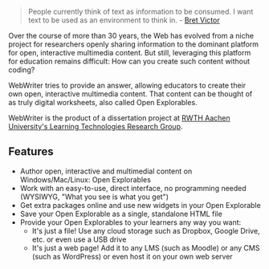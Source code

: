 > People currently think of text as information to be consumed. I want text to be used as an environment to think in. - [Bret Victor](http://worrydream.com/#!/ExplorableExplanations)

Over the course of more than 30 years, the Web has evolved from a niche project for researchers openly sharing information to the dominant platform for open, interactive multimedia content. But still, leveraging this platform for education remains difficult: How can you create such content without coding?

WebWriter tries to provide an answer, allowing educators to create their own open, interactive multimedia content. That content can be thought of as truly digital worksheets, also called Open Explorables.

WebWriter is the product of a dissertation project at [RWTH Aachen University's Learning Technologies Research Group](https://learntech.rwth-aachen.de).

## Features
- Author open, interactive and multimedial content on Windows/Mac/Linux: Open Explorables
- Work with an easy-to-use, direct interface, no programming needed (WYSIWYG, "What you see is what you get")
- Get extra packages online and use new widgets in your Open Explorable
- Save your Open Explorable as a single, standalone HTML file
- Provide your Open Explorables to your learners any way you want:
  - It's just a file! Use any cloud storage such as Dropbox, Google Drive, etc. or even use a USB drive
  - It's just a web page! Add it to any LMS (such as Moodle) or any CMS (such as WordPress) or even host it on your own web server